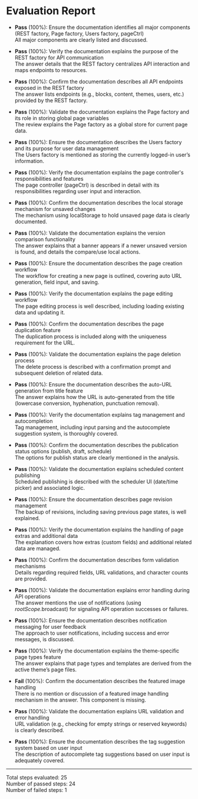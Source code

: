 # Evaluation Report

- **Pass** (100%): Ensure the documentation identifies all major components (REST factory, Page factory, Users factory, pageCtrl)  
  All major components are clearly listed and discussed.

- **Pass** (100%): Verify the documentation explains the purpose of the REST factory for API communication  
  The answer details that the REST factory centralizes API interaction and maps endpoints to resources.

- **Pass** (100%): Confirm the documentation describes all API endpoints exposed in the REST factory  
  The answer lists endpoints (e.g., blocks, content, themes, users, etc.) provided by the REST factory.

- **Pass** (100%): Validate the documentation explains the Page factory and its role in storing global page variables  
  The review explains the Page factory as a global store for current page data.

- **Pass** (100%): Ensure the documentation describes the Users factory and its purpose for user data management  
  The Users factory is mentioned as storing the currently logged-in user’s information.

- **Pass** (100%): Verify the documentation explains the page controller's responsibilities and features  
  The page controller (pageCtrl) is described in detail with its responsibilities regarding user input and interaction.

- **Pass** (100%): Confirm the documentation describes the local storage mechanism for unsaved changes  
  The mechanism using localStorage to hold unsaved page data is clearly documented.

- **Pass** (100%): Validate the documentation explains the version comparison functionality  
  The answer explains that a banner appears if a newer unsaved version is found, and details the compare/use local actions.

- **Pass** (100%): Ensure the documentation describes the page creation workflow  
  The workflow for creating a new page is outlined, covering auto URL generation, field input, and saving.

- **Pass** (100%): Verify the documentation explains the page editing workflow  
  The page editing process is well described, including loading existing data and updating it.

- **Pass** (100%): Confirm the documentation describes the page duplication feature  
  The duplication process is included along with the uniqueness requirement for the URL.

- **Pass** (100%): Validate the documentation explains the page deletion process  
  The delete process is described with a confirmation prompt and subsequent deletion of related data.

- **Pass** (100%): Ensure the documentation describes the auto-URL generation from title feature  
  The answer explains how the URL is auto-generated from the title (lowercase conversion, hyphenation, punctuation removal).

- **Pass** (100%): Verify the documentation explains tag management and autocompletion  
  Tag management, including input parsing and the autocomplete suggestion system, is thoroughly covered.

- **Pass** (100%): Confirm the documentation describes the publication status options (publish, draft, schedule)  
  The options for publish status are clearly mentioned in the analysis.

- **Pass** (100%): Validate the documentation explains scheduled content publishing  
  Scheduled publishing is described with the scheduler UI (date/time picker) and associated logic.

- **Pass** (100%): Ensure the documentation describes page revision management  
  The backup of revisions, including saving previous page states, is well explained.

- **Pass** (100%): Verify the documentation explains the handling of page extras and additional data  
  The explanation covers how extras (custom fields) and additional related data are managed.

- **Pass** (100%): Confirm the documentation describes form validation mechanisms  
  Details regarding required fields, URL validations, and character counts are provided.

- **Pass** (100%): Validate the documentation explains error handling during API operations  
  The answer mentions the use of notifications (using $rootScope.$broadcast) for signaling API operation successes or failures.

- **Pass** (100%): Ensure the documentation describes notification messaging for user feedback  
  The approach to user notifications, including success and error messages, is discussed.

- **Pass** (100%): Verify the documentation explains the theme-specific page types feature  
  The answer explains that page types and templates are derived from the active theme’s page files.

- **Fail** (100%): Confirm the documentation describes the featured image handling  
  There is no mention or discussion of a featured image handling mechanism in the answer. This component is missing.

- **Pass** (100%): Validate the documentation explains URL validation and error handling  
  URL validation (e.g., checking for empty strings or reserved keywords) is clearly described.

- **Pass** (100%): Ensure the documentation describes the tag suggestion system based on user input  
  The description of autocomplete tag suggestions based on user input is adequately covered.

---

Total steps evaluated: 25  
Number of passed steps: 24  
Number of failed steps: 1